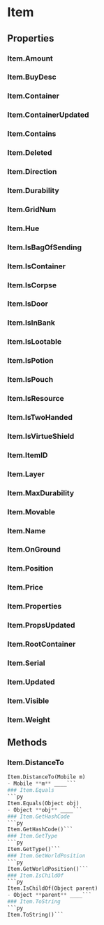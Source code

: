 # Item    

## Properties  
### Item.Amount
### Item.BuyDesc
### Item.Container
### Item.ContainerUpdated
### Item.Contains
### Item.Deleted
### Item.Direction
### Item.Durability
### Item.GridNum
### Item.Hue
### Item.IsBagOfSending
### Item.IsContainer
### Item.IsCorpse
### Item.IsDoor
### Item.IsInBank
### Item.IsLootable
### Item.IsPotion
### Item.IsPouch
### Item.IsResource
### Item.IsTwoHanded
### Item.IsVirtueShield
### Item.ItemID
### Item.Layer
### Item.MaxDurability
### Item.Movable
### Item.Name
### Item.OnGround
### Item.Position
### Item.Price
### Item.Properties
### Item.PropsUpdated
### Item.RootContainer
### Item.Serial
### Item.Updated
### Item.Visible
### Item.Weight 
## Methods  
### Item.DistanceTo
```py
Item.DistanceTo(Mobile m)
- Mobile **m** ____```
### Item.Equals
```py
Item.Equals(Object obj)
- Object **obj** ____```
### Item.GetHashCode
```py
Item.GetHashCode()```
### Item.GetType
```py
Item.GetType()```
### Item.GetWorldPosition
```py
Item.GetWorldPosition()```
### Item.IsChildOf
```py
Item.IsChildOf(Object parent)
- Object **parent** ____```
### Item.ToString
```py
Item.ToString()```